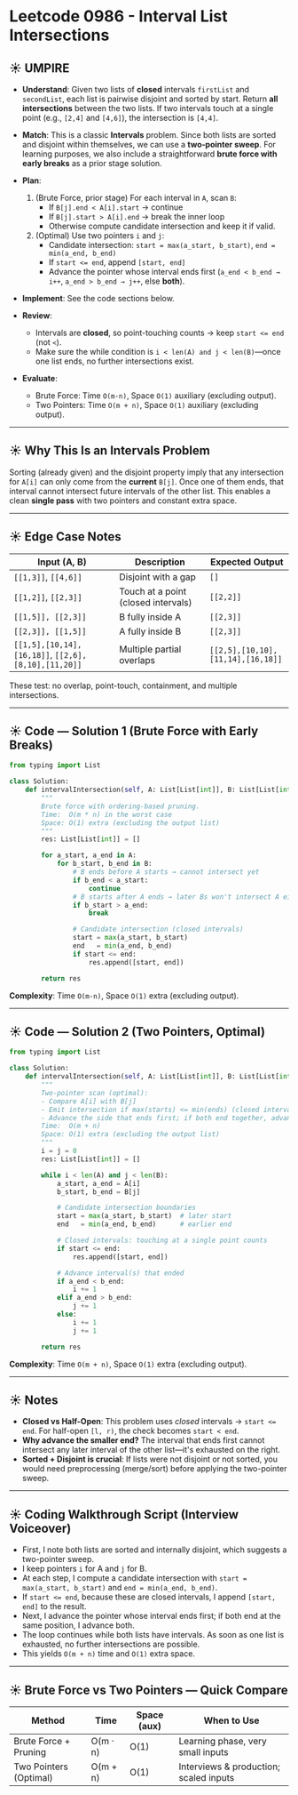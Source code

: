 # Leetcode 0986 - Interval List Intersections

## ☀️ UMPIRE

- **Understand**: Given two lists of **closed** intervals `firstList` and `secondList`, each list is pairwise disjoint and sorted by start. Return **all intersections** between the two lists. If two intervals touch at a single point (e.g., `[2,4]` and `[4,6]`), the intersection is `[4,4]`.
  
- **Match**: This is a classic **Intervals** problem. Since both lists are sorted and disjoint within themselves, we can use a **two‑pointer sweep**. For learning purposes, we also include a straightforward **brute force with early breaks** as a prior stage solution.

- **Plan**:
  1) (Brute Force, prior stage) For each interval in `A`, scan `B`:
     - If `B[j].end < A[i].start` → continue
     - If `B[j].start > A[i].end` → break the inner loop
     - Otherwise compute candidate intersection and keep it if valid.
  2) (Optimal) Use two pointers `i` and `j`:
     - Candidate intersection: `start = max(a_start, b_start)`, `end = min(a_end, b_end)`
     - If `start <= end`, append `[start, end]`
     - Advance the pointer whose interval ends first (`a_end < b_end → i++`, `a_end > b_end → j++`, else **both**).

- **Implement**: See the code sections below.

- **Review**:
  - Intervals are **closed**, so point-touching counts → keep `start <= end` (not `<`).
  - Make sure the while condition is `i < len(A) and j < len(B)`—once one list ends, no further intersections exist.

- **Evaluate**:
  - Brute Force: Time `O(m·n)`, Space `O(1)` auxiliary (excluding output).
  - Two Pointers: Time `O(m + n)`, Space `O(1)` auxiliary (excluding output).

---

## ☀️ Why This Is an Intervals Problem

Sorting (already given) and the disjoint property imply that any intersection for `A[i]` can only come from the **current** `B[j]`. 
Once one of them ends, that interval cannot intersect future intervals of the other list. This enables a clean **single pass** with two pointers and constant extra space.

---

## ☀️ Edge Case Notes

| Input (A, B)                              | Description                                  | Expected Output              |
|-------------------------------------------|----------------------------------------------|------------------------------|
| `[[1,3]]`, `[[4,6]]`                      | Disjoint with a gap                          | `[]`                         |
| `[[1,2]]`, `[[2,3]]`                      | Touch at a point (closed intervals)          | `[[2,2]]`                    |
| `[[1,5]], [[2,3]]`                        | B fully inside A                             | `[[2,3]]`                    |
| `[[2,3]], [[1,5]]`                        | A fully inside B                             | `[[2,3]]`                    |
| `[[1,5],[10,14],[16,18]]`, `[[2,6],[8,10],[11,20]]` | Multiple partial overlaps           | `[[2,5],[10,10],[11,14],[16,18]]` |

These test: no overlap, point-touch, containment, and multiple intersections.

---

## ☀️ Code — Solution 1 (Brute Force with Early Breaks)

```python
from typing import List

class Solution:
    def intervalIntersection(self, A: List[List[int]], B: List[List[int]]) -> List[List[int]]:
        """
        Brute force with ordering-based pruning.
        Time:  O(m * n) in the worst case
        Space: O(1) extra (excluding the output list)
        """
        res: List[List[int]] = []

        for a_start, a_end in A:
            for b_start, b_end in B:
                # B ends before A starts → cannot intersect yet
                if b_end < a_start:
                    continue
                # B starts after A ends → later Bs won't intersect A either (lists are sorted)
                if b_start > a_end:
                    break

                # Candidate intersection (closed intervals)
                start = max(a_start, b_start)
                end   = min(a_end, b_end)
                if start <= end:
                    res.append([start, end])

        return res
```

**Complexity**: Time `O(m·n)`, Space `O(1)` extra (excluding output).

---

## ☀️ Code — Solution 2 (Two Pointers, Optimal)

```python
from typing import List

class Solution:
    def intervalIntersection(self, A: List[List[int]], B: List[List[int]]) -> List[List[int]]:
        """
        Two-pointer scan (optimal):
        - Compare A[i] with B[j]
        - Emit intersection if max(starts) <= min(ends) (closed intervals)
        - Advance the side that ends first; if both end together, advance both.
        Time:  O(m + n)
        Space: O(1) extra (excluding the output list)
        """
        i = j = 0
        res: List[List[int]] = []

        while i < len(A) and j < len(B):
            a_start, a_end = A[i]
            b_start, b_end = B[j]

            # Candidate intersection boundaries
            start = max(a_start, b_start)  # later start
            end   = min(a_end, b_end)      # earlier end

            # Closed intervals: touching at a single point counts
            if start <= end:
                res.append([start, end])

            # Advance interval(s) that ended
            if a_end < b_end:
                i += 1
            elif a_end > b_end:
                j += 1
            else:
                i += 1
                j += 1

        return res
```

**Complexity**: Time `O(m + n)`, Space `O(1)` extra (excluding output).

---

## ☀️ Notes

- **Closed vs Half-Open**: This problem uses *closed* intervals → `start <= end`. For half-open `[l, r)`, the check becomes `start < end`.
- **Why advance the smaller end?** The interval that ends first cannot intersect any later interval of the other list—it's exhausted on the right.
- **Sorted + Disjoint is crucial**: If lists were not disjoint or not sorted, you would need preprocessing (merge/sort) before applying the two-pointer sweep.

---

## ☀️ Coding Walkthrough Script (Interview Voiceover)

- First, I note both lists are sorted and internally disjoint, which suggests a two-pointer sweep.
- I keep pointers `i` for A and `j` for B.
- At each step, I compute a candidate intersection with `start = max(a_start, b_start)` and `end = min(a_end, b_end)`.
- If `start <= end`, because these are closed intervals, I append `[start, end]` to the result.
- Next, I advance the pointer whose interval ends first; if both end at the same position, I advance both.
- The loop continues while both lists have intervals. As soon as one list is exhausted, no further intersections are possible.
- This yields `O(m + n)` time and `O(1)` extra space.

---

## ☀️ Brute Force vs Two Pointers — Quick Compare

| Method                 | Time              | Space (aux) | When to Use                                 |
|-----------------------|-------------------|-------------|---------------------------------------------|
| Brute Force + Pruning | O(m · n)          | O(1)        | Learning phase, very small inputs           |
| Two Pointers (Optimal)| O(m + n)          | O(1)        | Interviews & production; scaled inputs      |
